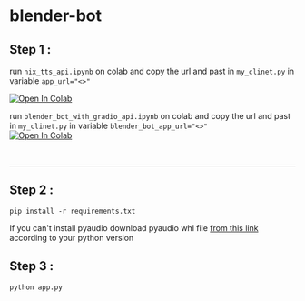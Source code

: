 # blender-bot

## Step 1 :
run ```nix_tts_api.ipynb``` on colab and copy the url and past in ```my_clinet.py``` in variable ```app_url="<>"```
<br>

[![Open In Colab](https://colab.research.google.com/assets/colab-badge.svg)](https://colab.research.google.com/github/bmox/chat-bot-light/blob/main/nix_tts_api.ipynb)


 run ```blender_bot_with_gradio_api.ipynb``` on colab and copy the url and past in ```my_clinet.py``` in variable ```blender_bot_app_url="<>"```
 <br>
[![Open In Colab](https://colab.research.google.com/assets/colab-badge.svg)](https://colab.research.google.com/github/bmox/chat-bot-light/blob/main/blender_bot_90mb_with_gradio_api.ipynb)

<br>


---
## Step 2 :
```
pip install -r requirements.txt
```
If you can't install pyaudio download pyaudio whl file 
[from this link](https://www.lfd.uci.edu/~gohlke/pythonlibs/) according to your python version

## Step 3 :

```
python app.py
```
